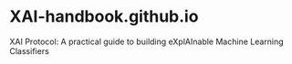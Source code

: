 # XAI-handbook.github.io
XAI Protocol: A practical guide to building eXplAInable Machine Learning Classifiers
